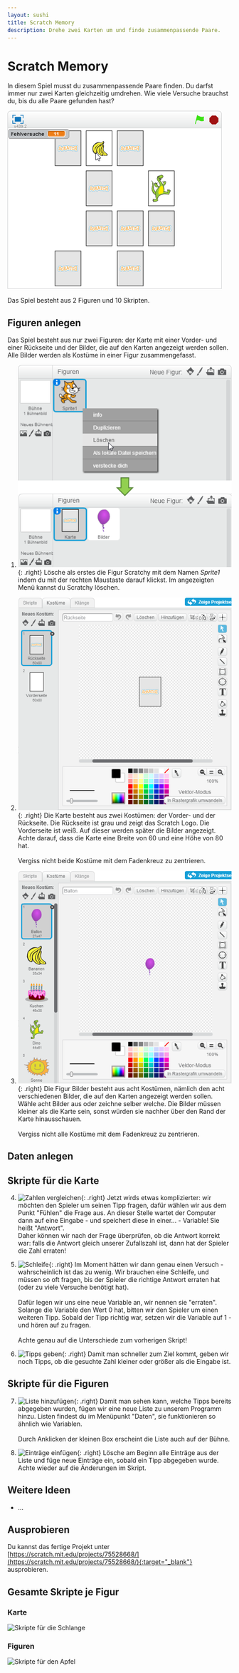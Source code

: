 ```yaml
---
layout: sushi
title: Scratch Memory
description: Drehe zwei Karten um und finde zusammenpassende Paare.
---
```


# Scratch Memory

In diesem Spiel musst du zusammenpassende Paare finden. Du darfst immer nur zwei Karten gleichzeitig umdrehen. Wie viele Versuche brauchst du, bis du alle Paare gefunden hast?

<p class="center"><img alt="Snake Game" src="scratch-memory/memory-game.png" /></p>

Das Spiel besteht aus 2 Figuren und 10 Skripten.

## Figuren anlegen

Das Spiel besteht aus nur zwei Figuren: der Karte mit einer Vorder- und einer Rückseite und der Bilder, die auf den Karten angezeigt werden sollen. 
Alle Bilder werden als Kostüme in einer Figur zusammengefasst.

1. ![Figur löschen](scratch-memory/figur-loeschen.png){: .right}
Lösche als erstes die Figur Scratchy mit dem Namen *Sprite1* indem du mit der rechten Maustaste darauf klickst. 
Im angezeigten Menü kannst du Scratchy löschen.

2. ![Karte hinzufügen](scratch-memory/figur-karte.png){: .right}
Die Karte besteht aus zwei Kostümen: der Vorder- und der Rückseite. Die Rückseite ist grau und zeigt das Scratch Logo. Die Vorderseite ist weiß. Auf dieser werden später die Bilder angezeigt. 
Achte darauf, dass die Karte eine Breite von 60 und eine Höhe von 80 hat.<br/><br/>
Vergiss nicht beide Kostüme mit dem Fadenkreuz zu zentrieren.

2. ![Karte hinzufügen](scratch-memory/figur-bilder.png){: .right}
Die Figur Bilder besteht aus acht Kostümen, nämlich den acht verschiedenen Bilder, die auf den Karten angezeigt werden sollen. Wähle acht Bilder aus oder zeichne selber welche. 
Die Bilder müssen kleiner als die Karte sein, sonst würden sie nachher über den Rand der Karte hinausschauen.<br/><br/>
Vergiss nicht alle Kostüme mit dem Fadenkreuz zu zentrieren.

## Daten anlegen

## Skripte für die Karte
4. ![Zahlen vergleichen](scratch-memory/07-falls.PNG){: .right}
Jetzt wirds etwas komplizierter: wir möchten den Spieler um seinen Tipp fragen, dafür wählen wir aus dem Punkt "Fühlen" die Frage aus. An dieser Stelle wartet der Computer dann auf eine Eingabe - und speichert diese in einer... - Variable! Sie heißt "Antwort".<br/>
Daher können wir nach der Frage überprüfen, ob die Antwort korrekt war: falls die Antwort gleich unserer Zufallszahl ist, dann hat der Spieler die Zahl erraten!

5. ![Schleife](scratch-memory/08-falls.PNG){: .right}
Im Moment hätten wir dann genau einen Versuch - wahrscheinlich ist das zu wenig. Wir brauchen eine Schleife, und müssen so oft fragen, bis der Spieler die richtige Antwort erraten hat (oder zu viele Versuche benötigt hat).<br/><br/>Dafür legen wir uns eine neue Variable an, wir nennen sie "erraten". Solange die Variable den Wert 0 hat, bitten wir den Spieler um einen weiteren Tipp. Sobald der Tipp richtig war, setzen wir die Variable auf 1 - und hören auf zu fragen.<br/><br/>Achte genau auf die Unterschiede zum vorherigen Skript!

6. ![Tipps geben](scratch-memory/09-kleiner.PNG){: .right}
Damit man schneller zum Ziel kommt, geben wir noch Tipps, ob die gesuchte Zahl kleiner oder größer als die Eingabe ist.

## Skripte für die Figuren

7. ![Liste hinzufügen](scratch-memory/10-liste.PNG){: .right}
Damit man sehen kann, welche Tipps bereits abgegeben wurden, fügen wir eine neue Liste zu unserem Programm hinzu. Listen findest du im Menüpunkt "Daten", sie funktionieren so ähnlich wie Variablen.<br/><br/>
Durch Anklicken der kleinen Box erscheint die Liste auch auf der Bühne.

8. ![Einträge einfügen](scratch-memory/11-liste.PNG){: .right}
Lösche am Beginn alle Einträge aus der Liste und füge neue Einträge ein, sobald ein Tipp abgegeben wurde. Achte wieder auf die Änderungen im Skript.

## Weitere Ideen
* ...

## Ausprobieren

Du kannst das fertige Projekt unter [https://scratch.mit.edu/projects/75528668/](https://scratch.mit.edu/projects/75528668/){:target="_blank"} ausprobieren.

## Gesamte Skripte je Figur

### Karte

![Skripte für die Schlange](scratch-memory/skript-schlange.png)

### Figuren

![Skripte für den Apfel](scratch-memory/skript-apfel.png)
